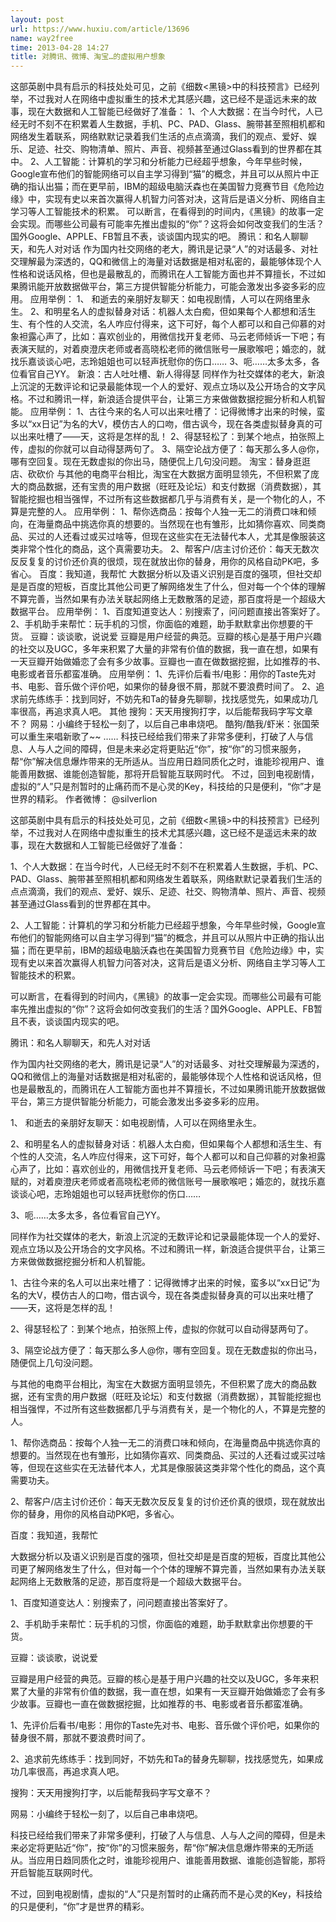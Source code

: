 ```yaml
---
layout: post
url: https://www.huxiu.com/article/13696
name: way2free
time: 2013-04-28 14:27
title: 对腾讯、微博、淘宝…的虚拟用户想象
---
```

这部英剧中具有启示的科技处处可见，之前《细数<黑镜>中的科技预言》已经列举，不过我对人在网络中虚拟重生的技术尤其感兴趣，这已经不是遥远未来的故事，现在大数据和人工智能已经做好了准备： 1、个人大数据：在当今时代，人已经无时不刻不在积累着人生数据，手机、PC、PAD、Glass、腕带甚至照相机都和网络发生着联系，网络默默记录着我们生活的点点滴滴，我们的观点、爱好、娱乐、足迹、社交、购物清单、照片、声音、视频甚至通过Glass看到的世界都在其中。 2、人工智能：计算机的学习和分析能力已经超乎想象，今年早些时候，Google宣布他们的智能网络可以自主学习得到“猫”的概念，并且可以从照片中正确的指认出猫；而在更早前，IBM的超级电脑沃森也在美国智力竞赛节目《危险边缘》中，实现有史以来首次赢得人机智力问答对决，这背后是语义分析、网络自主学习等人工智能技术的积累。 可以断言，在看得到的时间内，《黑镜》的故事一定会实现。而哪些公司最有可能率先推出虚拟的“你”？这将会如何改变我们的生活？国外Google、APPLE、FB暂且不表，谈谈国内现实的吧。 腾讯：和名人聊聊天，和先人对对话 作为国内社交网络的老大，腾讯是记录“人”的对话最多、对社交理解最为深透的，QQ和微信上的海量对话数据是相对私密的，最能够体现个人性格和说话风格，但也是最散乱的，而腾讯在人工智能方面也并不算擅长，不过如果腾讯能开放数据做平台，第三方提供智能分析能力，可能会激发出多姿多彩的应用。 应用举例： 1、 和逝去的亲朋好友聊天：如电视剧情，人可以在网络里永生。 2、和明星名人的虚拟替身对话：机器人太白痴，但如果每个人都想和活生生、有个性的人交流，名人咋应付得来，这下可好，每个人都可以和自己仰慕的对象袒露心声了，比如：喜欢创业的，用微信找开复老师、马云老师倾诉一下吧；有表演天赋的，对着庾澄庆老师或者高晓松老师的微信账号一展歌喉吧；婚恋的，就找乐嘉谈谈心吧，志玲姐姐也可以轻声抚慰你的伤口…… 3、呃……太多太多，各位看官自己YY。 新浪：古人吐吐槽、新人得得瑟 同样作为社交媒体的老大，新浪上沉淀的无数评论和记录最能体现一个人的爱好、观点立场以及公开场合的文字风格。不过和腾讯一样，新浪适合提供平台，让第三方来做做数据挖掘分析和人机智能。 应用举例： 1、古往今来的名人可以出来吐槽了：记得微博才出来的时候，蛮多以“xx日记”为名的大V，模仿古人的口吻，借古讽今，现在各类虚拟替身真的可以出来吐槽了——天，这将是怎样的乱！ 2、得瑟轻松了：到某个地点，拍张照上传，虚拟的你就可以自动得瑟两句了。 3、隔空论战方便了：每天那么多人@你，哪有空回复。现在无数虚拟的你出马，随便侃上几句没问题。 淘宝：替身逛逛店、砍砍价 与其他的电商平台相比，淘宝在大数据方面明显领先，不但积累了庞大的商品数据，还有宝贵的用户数据（旺旺及论坛）和支付数据（消费数据），其智能挖掘也相当强悍，不过所有这些数据都几乎与消费有关，是一个物化的人，不算是完整的人。 应用举例： 1、帮你选商品：按每个人独一无二的消费口味和倾向，在海量商品中挑选你真的想要的。当然现在也有雏形，比如猜你喜欢、同类商品、买过的人还看过或买过啥等，但现在这些实在无法替代本人，尤其是像服装这类非常个性化的商品，这个真需要功夫。 2、帮客户/店主讨价还价：每天无数次反反复复的讨价还价真的很烦，现在就放出你的替身，用你的风格自动PK吧，多省心。 百度：我知道，我帮忙 大数据分析以及语义识别是百度的强项，但社交却是是百度的短板，百度比其他公司更了解网络发生了什么，但对每一个个体的理解不算完善，当然如果有办法关联起网络上无数散落的足迹，那百度将是一个超级大数据平台。 应用举例： 1、百度知道变达人：别搜索了，问问题直接出答案好了。 2、手机助手来帮忙：玩手机的习惯，你面临的难题，助手默默拿出你想要的干货。 豆瓣：谈谈歌，说说爱 豆瓣是用户经营的典范。豆瓣的核心是基于用户兴趣的社交以及UGC，多年来积累了大量的非常有价值的数据，我一直在想，如果有一天豆瓣开始做婚恋了会有多少故事。豆瓣也一直在做数据挖掘，比如推荐的书、电影或者音乐都蛮准确。 应用举例： 1、先评价后看书/电影：用你的Taste先对书、电影、音乐做个评价吧，如果你的替身很不屑，那就不要浪费时间了。 2、追求前先练练手：找到同好，不妨先和Ta的替身先聊聊，找找感觉先，如果成功几率很高，再追求真人吧。 其他 搜狗：天天用搜狗打字，以后能帮我码字写文章不？ 网易：小编终于轻松一刻了，以后自己串串烧吧。 酷狗/酷我/虾米：张国荣可以重生来唱新歌了~~ …… 科技已经给我们带来了非常多便利，打破了人与信息、人与人之间的障碍，但是未来必定将更贴近“你”，按“你”的习惯来服务，帮“你”解决信息爆炸带来的无所适从。当应用日趋同质化之时，谁能珍视用户、谁能善用数据、谁能创造智能，那将开启智能互联网时代。 不过，回到电视剧情，虚拟的“人”只是剂暂时的止痛药而不是心灵的Key，科技给的只是便利，“你”才是世界的精彩。 作者微博： @silverlion

这部英剧中具有启示的科技处处可见，之前《细数<黑镜>中的科技预言》已经列举，不过我对人在网络中虚拟重生的技术尤其感兴趣，这已经不是遥远未来的故事，现在大数据和人工智能已经做好了准备：

1、个人大数据：在当今时代，人已经无时不刻不在积累着人生数据，手机、PC、PAD、Glass、腕带甚至照相机都和网络发生着联系，网络默默记录着我们生活的点点滴滴，我们的观点、爱好、娱乐、足迹、社交、购物清单、照片、声音、视频甚至通过Glass看到的世界都在其中。

2、人工智能：计算机的学习和分析能力已经超乎想象，今年早些时候，Google宣布他们的智能网络可以自主学习得到“猫”的概念，并且可以从照片中正确的指认出猫；而在更早前，IBM的超级电脑沃森也在美国智力竞赛节目《危险边缘》中，实现有史以来首次赢得人机智力问答对决，这背后是语义分析、网络自主学习等人工智能技术的积累。

可以断言，在看得到的时间内，《黑镜》的故事一定会实现。而哪些公司最有可能率先推出虚拟的“你”？这将会如何改变我们的生活？国外Google、APPLE、FB暂且不表，谈谈国内现实的吧。

腾讯：和名人聊聊天，和先人对对话

作为国内社交网络的老大，腾讯是记录“人”的对话最多、对社交理解最为深透的，QQ和微信上的海量对话数据是相对私密的，最能够体现个人性格和说话风格，但也是最散乱的，而腾讯在人工智能方面也并不算擅长，不过如果腾讯能开放数据做平台，第三方提供智能分析能力，可能会激发出多姿多彩的应用。

1、 和逝去的亲朋好友聊天：如电视剧情，人可以在网络里永生。

2、和明星名人的虚拟替身对话：机器人太白痴，但如果每个人都想和活生生、有个性的人交流，名人咋应付得来，这下可好，每个人都可以和自己仰慕的对象袒露心声了，比如：喜欢创业的，用微信找开复老师、马云老师倾诉一下吧；有表演天赋的，对着庾澄庆老师或者高晓松老师的微信账号一展歌喉吧；婚恋的，就找乐嘉谈谈心吧，志玲姐姐也可以轻声抚慰你的伤口……

3、呃……太多太多，各位看官自己YY。

同样作为社交媒体的老大，新浪上沉淀的无数评论和记录最能体现一个人的爱好、观点立场以及公开场合的文字风格。不过和腾讯一样，新浪适合提供平台，让第三方来做做数据挖掘分析和人机智能。

1、古往今来的名人可以出来吐槽了：记得微博才出来的时候，蛮多以“xx日记”为名的大V，模仿古人的口吻，借古讽今，现在各类虚拟替身真的可以出来吐槽了——天，这将是怎样的乱！

2、得瑟轻松了：到某个地点，拍张照上传，虚拟的你就可以自动得瑟两句了。

3、隔空论战方便了：每天那么多人@你，哪有空回复。现在无数虚拟的你出马，随便侃上几句没问题。

与其他的电商平台相比，淘宝在大数据方面明显领先，不但积累了庞大的商品数据，还有宝贵的用户数据（旺旺及论坛）和支付数据（消费数据），其智能挖掘也相当强悍，不过所有这些数据都几乎与消费有关，是一个物化的人，不算是完整的人。

1、帮你选商品：按每个人独一无二的消费口味和倾向，在海量商品中挑选你真的想要的。当然现在也有雏形，比如猜你喜欢、同类商品、买过的人还看过或买过啥等，但现在这些实在无法替代本人，尤其是像服装这类非常个性化的商品，这个真需要功夫。

2、帮客户/店主讨价还价：每天无数次反反复复的讨价还价真的很烦，现在就放出你的替身，用你的风格自动PK吧，多省心。

百度：我知道，我帮忙

大数据分析以及语义识别是百度的强项，但社交却是是百度的短板，百度比其他公司更了解网络发生了什么，但对每一个个体的理解不算完善，当然如果有办法关联起网络上无数散落的足迹，那百度将是一个超级大数据平台。

1、百度知道变达人：别搜索了，问问题直接出答案好了。

2、手机助手来帮忙：玩手机的习惯，你面临的难题，助手默默拿出你想要的干货。

豆瓣：谈谈歌，说说爱

豆瓣是用户经营的典范。豆瓣的核心是基于用户兴趣的社交以及UGC，多年来积累了大量的非常有价值的数据，我一直在想，如果有一天豆瓣开始做婚恋了会有多少故事。豆瓣也一直在做数据挖掘，比如推荐的书、电影或者音乐都蛮准确。

1、先评价后看书/电影：用你的Taste先对书、电影、音乐做个评价吧，如果你的替身很不屑，那就不要浪费时间了。

2、追求前先练练手：找到同好，不妨先和Ta的替身先聊聊，找找感觉先，如果成功几率很高，再追求真人吧。

搜狗：天天用搜狗打字，以后能帮我码字写文章不？

网易：小编终于轻松一刻了，以后自己串串烧吧。

科技已经给我们带来了非常多便利，打破了人与信息、人与人之间的障碍，但是未来必定将更贴近“你”，按“你”的习惯来服务，帮“你”解决信息爆炸带来的无所适从。当应用日趋同质化之时，谁能珍视用户、谁能善用数据、谁能创造智能，那将开启智能互联网时代。

不过，回到电视剧情，虚拟的“人”只是剂暂时的止痛药而不是心灵的Key，科技给的只是便利，“你”才是世界的精彩。

